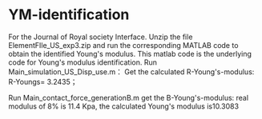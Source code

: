 # YM-identification
For the Journal of Royal society Interface.
Unzip the file ElementFIle_US_exp3.zip and run the corresponding MATLAB code to obtain the identified Young's modulus.
This matlab code is the underlying code for Young's modulus identification.
Run Main_simulation_US_Disp_use.m：
Get the calculated R-Young's-modulus: R-Youngs= 3.2435；

Run Main_contact_force_generationB.m
get the B-Young's-modulus: real modulus of 8% is 11.4 Kpa, the calculated Young's modulus is10.3083
